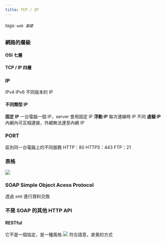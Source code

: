 ```yaml
---
title: TCP / IP
---
```

###### tags: `web 基礎`
### 網路的層級
#### OSI 七層
#### TCP / IP 四層
### IP
IPv4 IPv6 不同版本的 IP
#### 不同類型 IP
**固定 IP**
一台電腦一個 IP，server 會用固定 IP
**浮動 IP**
每次連線時 IP 不同
**虛擬 IP**
內網內可互相連接，外網無法連至內網 IP

### PORT
區別同一台電腦上的不同服務
HTTP：80
HTTPS：443
FTP：21

### 表格
![](https://i.imgur.com/0wx7ZCr.png)

### SOAP Simple Object Acess Protocol
透過 xml 進行資料交換

### 不是 SOAP 的其他 HTTP API
#### RESTful
它不是一個協定，是一種風格
![](https://i.imgur.com/edivef1.png)
符合語意，直覺的方式